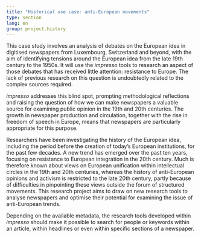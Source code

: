 ```yaml
---
title: "Historical use case: anti-European movements"
type: section
lang: en
group: project.history
---
```


This case study involves an analysis of debates on the European idea in digitised newspapers from Luxembourg, Switzerland and beyond, with the aim of identifying tensions around the European idea from the late 19th century to the 1950s. It will use the *impresso* tools to research an aspect of those debates that has received little attention: resistance to Europe. The lack of previous research on this question is undoubtedly related to the complex sources required. 

<!-- more -->

*impresso* addresses this blind spot, prompting methodological reflections and raising the question of how we can make newspapers a valuable source for examining public opinion in the 19th and 20th centuries. The growth in newspaper production and circulation, together with the rise in freedom of speech in Europe, means that newspapers are particularly appropriate for this purpose.
 
Researchers have been investigating the history of the European idea, including the period before the creation of today’s European institutions, for the past few decades. A new trend has emerged over the past ten years, focusing on resistance to European integration in the 20th century. Much is therefore known about views on European unification within intellectual circles in the 19th and 20th centuries, whereas the history of anti-European opinions and activism is restricted to the late 20th century, partly because of difficulties in pinpointing these views outside the forum of structured movements. This research project aims to draw on new research tools to analyse newspapers and optimise their potential for examining the issue of anti-European trends.
 
Depending on the available metadata, the research tools developed within *impresso* should make it possible to search for people or keywords within an article, within headlines or even within specific sections of a newspaper.

